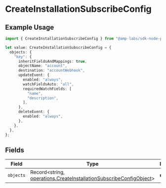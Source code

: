 # CreateInstallationSubscribeConfig

## Example Usage

```typescript
import { CreateInstallationSubscribeConfig } from "@amp-labs/sdk-node-platform/models/operations";

let value: CreateInstallationSubscribeConfig = {
  objects: {
    "key": {
      inheritFieldsAndMappings: true,
      objectName: "account",
      destination: "accountWebhook",
      updateEvent: {
        enabled: "always",
        watchFieldsAuto: "all",
        requiredWatchFields: [
          "name",
          "description",
        ],
      },
      deleteEvent: {
        enabled: "always",
      },
    },
  },
};
```

## Fields

| Field                                                                                                                                    | Type                                                                                                                                     | Required                                                                                                                                 | Description                                                                                                                              |
| ---------------------------------------------------------------------------------------------------------------------------------------- | ---------------------------------------------------------------------------------------------------------------------------------------- | ---------------------------------------------------------------------------------------------------------------------------------------- | ---------------------------------------------------------------------------------------------------------------------------------------- |
| `objects`                                                                                                                                | Record<string, [operations.CreateInstallationSubscribeConfigObject](../../models/operations/createinstallationsubscribeconfigobject.md)> | :heavy_check_mark:                                                                                                                       | N/A                                                                                                                                      |
